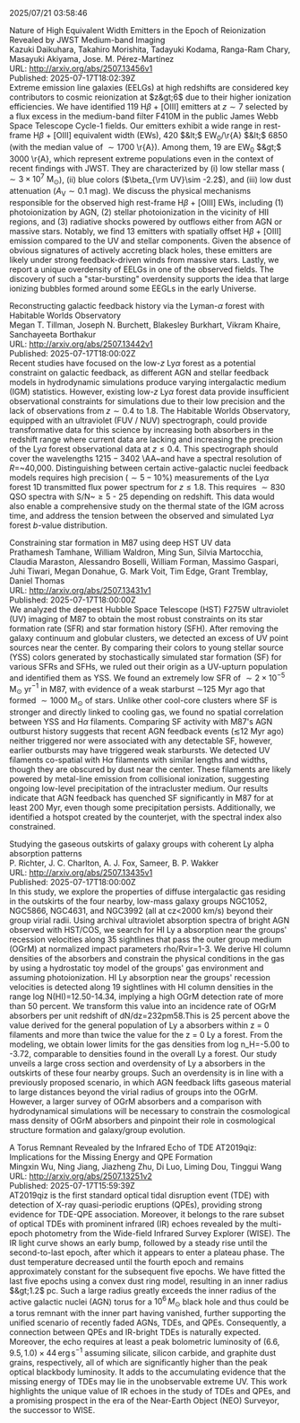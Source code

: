 2025/07/21 03:58:46  

Nature of High Equivalent Width Emitters in the Epoch of Reionization
  Revealed by JWST Medium-band Imaging  
Kazuki Daikuhara, Takahiro Morishita, Tadayuki Kodama, Ranga-Ram Chary, Masayuki Akiyama, Jose. M. Pérez-Martínez  
URL: http://arxiv.org/abs/2507.13456v1  
Published: 2025-07-17T18:02:39Z  
  Extreme emission line galaxies (EELGs) at high redshifts are considered key contributors to cosmic reionization at $z&gt;6$ due to their higher ionization efficiencies. We have identified 119 H$\beta$ + [OIII] emitters at $z\sim7$ selected by a flux excess in the medium-band filter F410M in the public James Webb Space Telescope Cycle-1 fields. Our emitters exhibit a wide range in rest-frame H$\beta$ + [OIII] equivalent width (EWs), 420 $&lt;$ EW$_{0}$/\r{A} $&lt;$ 6850 (with the median value of $\sim1700$ \r{A}). Among them, 19 are EW$_{0}$ $&gt;$ 3000 \r{A}, which represent extreme populations even in the context of recent findings with JWST. They are characterized by (i) low stellar mass ($\sim 3\times10^{7}$ $\mathrm{M_{\odot}}$), (ii) blue colors ($\beta_{\rm UV}\sim -2.2$), and (iii) low dust attenuation ($A_{\mathrm{V}}\sim 0.1$ mag). We discuss the physical mechanisms responsible for the observed high rest-frame H$\beta$ + [OIII] EWs, including (1) photoionization by AGN, (2) stellar photoionization in the vicinity of HII regions, and (3) radiative shocks powered by outflows either from AGN or massive stars. Notably, we find 13 emitters with spatially offset H$\beta$ + [OIII] emission compared to the UV and stellar components. Given the absence of obvious signatures of actively accreting black holes, these emitters are likely under strong feedback-driven winds from massive stars. Lastly, we report a unique overdensity of EELGs in one of the observed fields. The discovery of such a "star-bursting" overdensity supports the idea that large ionizing bubbles formed around some EEGLs in the early Universe.   

Reconstructing galactic feedback history via the Lyman-$α$ forest
  with Habitable Worlds Observatory  
Megan T. Tillman, Joseph N. Burchett, Blakesley Burkhart, Vikram Khaire, Sanchayeeta Borthakur  
URL: http://arxiv.org/abs/2507.13442v1  
Published: 2025-07-17T18:00:02Z  
  Recent studies have focused on the low-$z$ Ly$\alpha$ forest as a potential constraint on galactic feedback, as different AGN and stellar feedback models in hydrodynamic simulations produce varying intergalactic medium (IGM) statistics. However, existing low-$z$ Ly$\alpha$ forest data provide insufficient observational constraints for simulations due to their low precision and the lack of observations from $z \sim 0.4$ to $1.8$. The Habitable Worlds Observatory, equipped with an ultraviolet (FUV / NUV) spectrograph, could provide transformative data for this science by increasing both absorbers in the redshift range where current data are lacking and increasing the precision of the Ly$\alpha$ forest observational data at $z \leq 0.4$. This spectrograph should cover the wavelengths $1215-3402$ \AA~and have a spectral resolution of $R =$~40,000. Distinguishing between certain active-galactic nuclei feedback models requires high precision ($\sim 5-10$\%) measurements of the Ly$\alpha$ forest 1D transmitted flux power spectrum for $z\leq 1.8$. This requires $\sim 830$ QSO spectra with S/N~$\geq5$ - $25$ depending on redshift. This data would also enable a comprehensive study on the thermal state of the IGM across time, and address the tension between the observed and simulated Ly$\alpha$ forest $b$-value distribution.   

Constraining star formation in M87 using deep HST UV data  
Prathamesh Tamhane, William Waldron, Ming Sun, Silvia Martocchia, Claudia Maraston, Alessandro Boselli, William Forman, Massimo Gaspari, Juhi Tiwari, Megan Donahue, G. Mark Voit, Tim Edge, Grant Tremblay, Daniel Thomas  
URL: http://arxiv.org/abs/2507.13431v1  
Published: 2025-07-17T18:00:00Z  
  We analyzed the deepest Hubble Space Telescope (HST) F275W ultraviolet (UV) imaging of M87 to obtain the most robust constraints on its star formation rate (SFR) and star formation history (SFH). After removing the galaxy continuum and globular clusters, we detected an excess of UV point sources near the center. By comparing their colors to young stellar source (YSS) colors generated by stochastically simulated star formation (SF) for various SFRs and SFHs, we ruled out their origin as a UV-upturn population and identified them as YSS. We found an extremely low SFR of $\sim 2\times10^{-5}$ M$_\odot$ yr$^{-1}$ in M87, with evidence of a weak starburst $\sim$125 Myr ago that formed $\sim 1000$ M$_\odot$ of stars. Unlike other cool-core clusters where SF is stronger and directly linked to cooling gas, we found no spatial correlation between YSS and H$\alpha$ filaments. Comparing SF activity with M87's AGN outburst history suggests that recent AGN feedback events ($\lesssim$12 Myr ago) neither triggered nor were associated with any detectable SF, however, earlier outbursts may have triggered weak starbursts. We detected UV filaments co-spatial with H$\alpha$ filaments with similar lengths and widths, though they are obscured by dust near the center. These filaments are likely powered by metal-line emission from collisional ionization, suggesting ongoing low-level precipitation of the intracluster medium. Our results indicate that AGN feedback has quenched SF significantly in M87 for at least 200 Myr, even though some precipitation persists. Additionally, we identified a hotspot created by the counterjet, with the spectral index also constrained.   

Studying the gaseous outskirts of galaxy groups with coherent Ly alpha
  absorption patterns  
P. Richter, J. C. Charlton, A. J. Fox,  Sameer, B. P. Wakker  
URL: http://arxiv.org/abs/2507.13435v1  
Published: 2025-07-17T18:00:00Z  
  In this study, we explore the properties of diffuse intergalactic gas residing in the outskirts of the four nearby, low-mass galaxy groups NGC1052, NGC5866, NGC4631, and NGC3992 (all at cz&lt;2000 km/s) beyond their group virial radii. Using archival ultraviolet absorption spectra of bright AGN observed with HST/COS, we search for HI Ly a absorption near the groups' recession velocities along 35 sightlines that pass the outer group medium (OGrM) at normalized impact parameters rho/Rvir=1-3. We derive HI column densities of the absorbers and constrain the physical conditions in the gas by using a hydrostatic toy model of the groups' gas environment and assuming photoionization. HI Ly absorption near the groups' recession velocities is detected along 19 sightlines with HI column densities in the range log N(HI)=12.50-14.34, implying a high OGrM detection rate of more than 50 percent. We transform this value into an incidence rate of OGrM absorbers per unit redshift of dN/dz=232pm58.This is 25 percent above the value derived for the general population of Ly a absorbers within z = 0 filaments and more than twice the value for the z = 0 Ly a forest. From the modeling, we obtain lower limits for the gas densities from log n_H=-5.00 to -3.72, comparable to densities found in the overall Ly a forest. Our study unveils a large cross section and overdensity of Ly a absorbers in the outskirts of these four nearby groups. Such an overdensity is in line with a previously proposed scenario, in which AGN feedback lifts gaseous material to large distances beyond the virial radius of groups into the OGrM. However, a larger survey of OGrM absorbers and a comparison with hydrodynamical simulations will be necessary to constrain the cosmological mass density of OGrM absorbers and pinpoint their role in cosmological structure formation and galaxy/group evolution.   

A Torus Remnant Revealed by the Infrared Echo of TDE AT2019qiz:
  Implications for the Missing Energy and QPE Formation  
Mingxin Wu, Ning Jiang, Jiazheng Zhu, Di Luo, Liming Dou, Tinggui Wang  
URL: http://arxiv.org/abs/2507.13251v2  
Published: 2025-07-17T15:59:39Z  
  AT2019qiz is the first standard optical tidal disruption event (TDE) with detection of X-ray quasi-periodic eruptions (QPEs), providing strong evidence for TDE-QPE association. Moreover, it belongs to the rare subset of optical TDEs with prominent infrared (IR) echoes revealed by the multi-epoch photometry from the Wide-field Infrared Survey Explorer (WISE). The IR light curve shows an early bump, followed by a steady rise until the second-to-last epoch, after which it appears to enter a plateau phase. The dust temperature decreased until the fourth epoch and remains approximately constant for the subsequent five epochs. We have fitted the last five epochs using a convex dust ring model, resulting in an inner radius $&gt;1.2$ pc. Such a large radius greatly exceeds the inner radius of the active galactic nuclei (AGN) torus for a $10^6\,M_{\odot}$ black hole and thus could be a torus remnant with the inner part having vanished, further supporting the unified scenario of recently faded AGNs, TDEs, and QPEs. Consequently, a connection between QPEs and IR-bright TDEs is naturally expected. Moreover, the echo requires at least a peak bolometric luminosity of $(6.6, 9.5, 1.0)\times 44 \,\text{erg}\,\text{s}^{-1}$ assuming silicate, silicon carbide, and graphite dust grains, respectively, all of which are significantly higher than the peak optical blackbody luminosity. It adds to the accumulating evidence that the missing energy of TDEs may lie in the unobservable extreme UV. This work highlights the unique value of IR echoes in the study of TDEs and QPEs, and a promising prospect in the era of the Near-Earth Object (NEO) Surveyor, the successor to WISE.   

